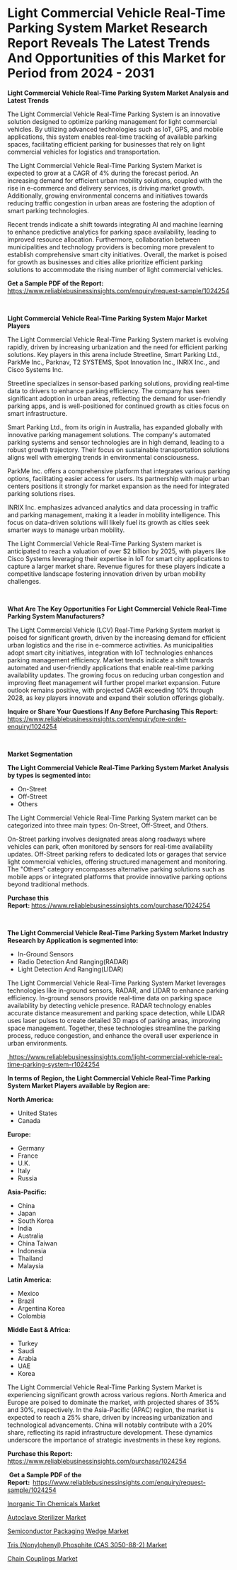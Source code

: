 <p><h1>Light Commercial Vehicle Real-Time Parking System Market Research Report Reveals The Latest Trends And Opportunities of this Market for Period from 2024 - 2031</h1></p><p><strong>Light Commercial Vehicle Real-Time Parking System Market Analysis and Latest Trends</strong></p>
<p><p>The Light Commercial Vehicle Real-Time Parking System is an innovative solution designed to optimize parking management for light commercial vehicles. By utilizing advanced technologies such as IoT, GPS, and mobile applications, this system enables real-time tracking of available parking spaces, facilitating efficient parking for businesses that rely on light commercial vehicles for logistics and transportation. </p><p>The Light Commercial Vehicle Real-Time Parking System Market is expected to grow at a CAGR of 4% during the forecast period. An increasing demand for efficient urban mobility solutions, coupled with the rise in e-commerce and delivery services, is driving market growth. Additionally, growing environmental concerns and initiatives towards reducing traffic congestion in urban areas are fostering the adoption of smart parking technologies. </p><p>Recent trends indicate a shift towards integrating AI and machine learning to enhance predictive analytics for parking space availability, leading to improved resource allocation. Furthermore, collaboration between municipalities and technology providers is becoming more prevalent to establish comprehensive smart city initiatives. Overall, the market is poised for growth as businesses and cities alike prioritize efficient parking solutions to accommodate the rising number of light commercial vehicles.</p></p>
<p><strong>Get a Sample PDF of the Report:&nbsp;</strong> <a href="https://www.reliablebusinessinsights.com/enquiry/request-sample/1024254">https://www.reliablebusinessinsights.com/enquiry/request-sample/1024254</a></p>
<p>&nbsp;</p>
<p><strong>Light Commercial Vehicle Real-Time Parking System Major Market Players</strong></p>
<p><p>The Light Commercial Vehicle Real-Time Parking System market is evolving rapidly, driven by increasing urbanization and the need for efficient parking solutions. Key players in this arena include Streetline, Smart Parking Ltd., ParkMe Inc., Parknav, T2 SYSTEMS, Spot Innovation Inc., INRIX Inc., and Cisco Systems Inc. </p><p>Streetline specializes in sensor-based parking solutions, providing real-time data to drivers to enhance parking efficiency. The company has seen significant adoption in urban areas, reflecting the demand for user-friendly parking apps, and is well-positioned for continued growth as cities focus on smart infrastructure.</p><p>Smart Parking Ltd., from its origin in Australia, has expanded globally with innovative parking management solutions. The company's automated parking systems and sensor technologies are in high demand, leading to a robust growth trajectory. Their focus on sustainable transportation solutions aligns well with emerging trends in environmental consciousness.</p><p>ParkMe Inc. offers a comprehensive platform that integrates various parking options, facilitating easier access for users. Its partnership with major urban centers positions it strongly for market expansion as the need for integrated parking solutions rises. </p><p>INRIX Inc. emphasizes advanced analytics and data processing in traffic and parking management, making it a leader in mobility intelligence. This focus on data-driven solutions will likely fuel its growth as cities seek smarter ways to manage urban mobility.</p><p>The Light Commercial Vehicle Real-Time Parking System market is anticipated to reach a valuation of over $2 billion by 2025, with players like Cisco Systems leveraging their expertise in IoT for smart city applications to capture a larger market share. Revenue figures for these players indicate a competitive landscape fostering innovation driven by urban mobility challenges.</p></p>
<p>&nbsp;</p>
<p><strong>What Are The Key Opportunities For Light Commercial Vehicle Real-Time Parking System Manufacturers?</strong></p>
<p><p>The Light Commercial Vehicle (LCV) Real-Time Parking System market is poised for significant growth, driven by the increasing demand for efficient urban logistics and the rise in e-commerce activities. As municipalities adopt smart city initiatives, integration with IoT technologies enhances parking management efficiency. Market trends indicate a shift towards automated and user-friendly applications that enable real-time parking availability updates. The growing focus on reducing urban congestion and improving fleet management will further propel market expansion. Future outlook remains positive, with projected CAGR exceeding 10% through 2028, as key players innovate and expand their solution offerings globally.</p></p>
<p><strong>Inquire or Share Your Questions If Any Before Purchasing This Report:</strong> <a href="https://www.reliablebusinessinsights.com/enquiry/pre-order-enquiry/1024254">https://www.reliablebusinessinsights.com/enquiry/pre-order-enquiry/1024254</a></p>
<p>&nbsp;</p>
<p><strong>Market Segmentation</strong></p>
<p><strong>The Light Commercial Vehicle Real-Time Parking System Market Analysis by types is segmented into:</strong></p>
<p><ul><li>On-Street</li><li>Off-Street</li><li>Others</li></ul></p>
<p><p>The Light Commercial Vehicle Real-Time Parking System market can be categorized into three main types: On-Street, Off-Street, and Others. </p><p>On-Street parking involves designated areas along roadways where vehicles can park, often monitored by sensors for real-time availability updates. Off-Street parking refers to dedicated lots or garages that service light commercial vehicles, offering structured management and monitoring. The "Others" category encompasses alternative parking solutions such as mobile apps or integrated platforms that provide innovative parking options beyond traditional methods.</p></p>
<p><strong>Purchase this Report:&nbsp;</strong><a href="https://www.reliablebusinessinsights.com/purchase/1024254">https://www.reliablebusinessinsights.com/purchase/1024254</a></p>
<p>&nbsp;</p>
<p><strong>The Light Commercial Vehicle Real-Time Parking System Market Industry Research by Application is segmented into:</strong></p>
<p><ul><li>In-Ground Sensors</li><li>Radio Detection And Ranging(RADAR)</li><li>Light Detection And Ranging(LIDAR)</li></ul></p>
<p><p>The Light Commercial Vehicle Real-Time Parking System Market leverages technologies like in-ground sensors, RADAR, and LIDAR to enhance parking efficiency. In-ground sensors provide real-time data on parking space availability by detecting vehicle presence. RADAR technology enables accurate distance measurement and parking space detection, while LIDAR uses laser pulses to create detailed 3D maps of parking areas, improving space management. Together, these technologies streamline the parking process, reduce congestion, and enhance the overall user experience in urban environments.</p></p>
<p><a href="https://www.reliablebusinessinsights.com/light-commercial-vehicle-real-time-parking-system-r1024254">&nbsp;https://www.reliablebusinessinsights.com/light-commercial-vehicle-real-time-parking-system-r1024254</a></p>
<p><strong>In terms of Region, the Light Commercial Vehicle Real-Time Parking System Market Players available by Region are:</strong></p>
<p>
    <p> <strong> North America: </strong>
        <ul>
            <li>United States</li>
            <li>Canada</li>
        </ul>
        </p> 
    <p> <strong> Europe: </strong>
        <ul>
            <li>Germany</li>
            <li>France</li>
            <li>U.K.</li>
            <li>Italy</li>
            <li>Russia</li>
        </ul>
        </p> 
    <p> <strong> Asia-Pacific: </strong>
        <ul>
            <li>China</li>
            <li>Japan</li>
            <li>South Korea</li>
            <li>India</li>
            <li>Australia</li>
            <li>China Taiwan</li>
            <li>Indonesia</li>
            <li>Thailand</li>
            <li>Malaysia</li>
        </ul>
        </p> 
    <p> <strong> Latin America: </strong>
        <ul>
            <li>Mexico</li>
            <li>Brazil</li>
            <li>Argentina Korea</li>
            <li>Colombia</li>
        </ul>
        </p> 
    <p> <strong> Middle East & Africa: </strong>
        <ul>
            <li>Turkey</li>
            <li>Saudi</li>
            <li>Arabia</li>
            <li>UAE</li>
            <li>Korea</li>
        </ul>
    </p>
    </p>
<p><p>The Light Commercial Vehicle Real-Time Parking System Market is experiencing significant growth across various regions. North America and Europe are poised to dominate the market, with projected shares of 35% and 30%, respectively. In the Asia-Pacific (APAC) region, the market is expected to reach a 25% share, driven by increasing urbanization and technological advancements. China will notably contribute with a 20% share, reflecting its rapid infrastructure development. These dynamics underscore the importance of strategic investments in these key regions.</p></p>
<p><strong>Purchase this Report: </strong><a href="https://www.reliablebusinessinsights.com/purchase/1024254">https://www.reliablebusinessinsights.com/purchase/1024254</a></p>
<p>&nbsp;<strong>Get a Sample PDF of the Report:&nbsp;&nbsp;</strong><a href="https://www.reliablebusinessinsights.com/enquiry/request-sample/1024254">https://www.reliablebusinessinsights.com/enquiry/request-sample/1024254</a></p>
<p><strong></strong></p>
<p><p><a href="https://issuu.com/reportprime-2/docs/inorganic-tin-chemicals-market-size_45ea950a8f1683">Inorganic Tin Chemicals Market</a></p><p><a href="https://www.linkedin.com/pulse/strategic-market-insights-navigating-global-autoclave-sterilizer-y5qoc?trackingId=kb8c%2BT1GQyaMGndysCFcNQ%3D%3D">Autoclave Sterilizer Market</a></p><p><a href="https://github.com/juniordelafrance/Market-Research-Report-List-5/blob/main/semiconductor-packaging-wedge-market.md">Semiconductor Packaging Wedge Market</a></p><p><a href="https://issuu.com/reportprime-2/docs/tris-nonylphenyl-phosphite-cas-3050_d92a8458080680">Tris (Nonylphenyl) Phosphite (CAS 3050-88-2) Market</a></p><p><a href="https://www.linkedin.com/pulse/market-forecast-global-chain-couplings-trends-impact-analysis-cmmxc?trackingId=Xr%2Fn%2Fj3UQTy1zjw9fNBxKA%3D%3D">Chain Couplings Market</a></p></p>